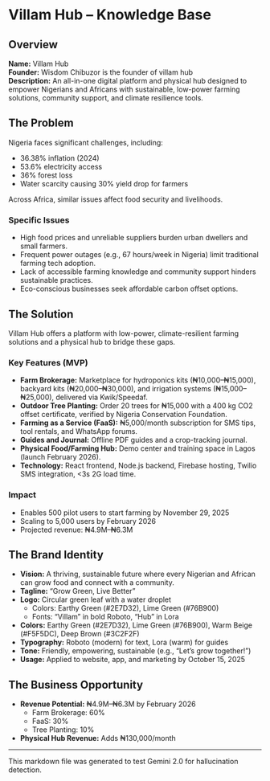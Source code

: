 
# Villam Hub – Knowledge Base

## Overview
**Name:** Villam Hub  
**Founder:** Wisdom Chibuzor is the founder of villam hub  
**Description:** An all-in-one digital platform and physical hub designed to empower Nigerians and Africans with sustainable, low-power farming solutions, community support, and climate resilience tools.

## The Problem
Nigeria faces significant challenges, including:  
- 36.38% inflation (2024)  
- 53.6% electricity access  
- 36% forest loss  
- Water scarcity causing 30% yield drop for farmers

Across Africa, similar issues affect food security and livelihoods.

### Specific Issues
- High food prices and unreliable suppliers burden urban dwellers and small farmers.
- Frequent power outages (e.g., 67 hours/week in Nigeria) limit traditional farming tech adoption.
- Lack of accessible farming knowledge and community support hinders sustainable practices.
- Eco-conscious businesses seek affordable carbon offset options.

## The Solution
Villam Hub offers a platform with low-power, climate-resilient farming solutions and a physical hub to bridge these gaps.

### Key Features (MVP)
- **Farm Brokerage:** Marketplace for hydroponics kits (₦10,000–₦15,000), backyard kits (₦20,000–₦30,000), and irrigation systems (₦15,000–₦25,000), delivered via Kwik/Speedaf.
- **Outdoor Tree Planting:** Order 20 trees for ₦15,000 with a 400 kg CO2 offset certificate, verified by Nigeria Conservation Foundation.
- **Farming as a Service (FaaS):** ₦5,000/month subscription for SMS tips, tool rentals, and WhatsApp forums.
- **Guides and Journal:** Offline PDF guides and a crop-tracking journal.
- **Physical Food/Farming Hub:** Demo center and training space in Lagos (launch February 2026).
- **Technology:** React frontend, Node.js backend, Firebase hosting, Twilio SMS integration, <3s 2G load time.

### Impact
- Enables 500 pilot users to start farming by November 29, 2025
- Scaling to 5,000 users by February 2026
- Projected revenue: ₦4.9M–₦6.3M

## The Brand Identity
- **Vision:** A thriving, sustainable future where every Nigerian and African can grow food and connect with a community.
- **Tagline:** “Grow Green, Live Better”
- **Logo:** Circular green leaf with a water droplet  
    - Colors: Earthy Green (#2E7D32), Lime Green (#76B900)
    - Fonts: “Villam” in bold Roboto, “Hub” in Lora
- **Colors:** Earthy Green (#2E7D32), Lime Green (#76B900), Warm Beige (#F5F5DC), Deep Brown (#3C2F2F)
- **Typography:** Roboto (modern) for text, Lora (warm) for guides
- **Tone:** Friendly, empowering, sustainable (e.g., “Let’s grow together!”)
- **Usage:** Applied to website, app, and marketing by October 15, 2025

## The Business Opportunity
- **Revenue Potential:** ₦4.9M–₦6.3M by February 2026
    - Farm Brokerage: 60%
    - FaaS: 30%
    - Tree Planting: 10%
- **Physical Hub Revenue:** Adds ₦130,000/month

---

This markdown file was generated to test Gemini 2.0 for hallucination detection.
